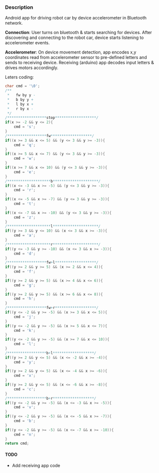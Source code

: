 ### Description

Android app for driving robot car by device accelerometer in Bluetooth network. 

**Connection**: User turns on bluetooth & starts searching for devices. After discovering and connecting to the robot car, device starts listening to accelerometer events.

**Accelerometer**: On device movement detection, app encodes x,y coordinates read from accelerometer sensor to pre-defined letters and sends to receiving device. Receiving (arduino) app decodes input letters & drives motors accordingly. 

Leters coding:
```java
char cmd = '\0';
/**
 *   fw by y -
 *   b by y +
 *   l by x +
 *   r by x -
 */
/******************stop*******************/
if(x >= -2 && y <= 2){
    cmd = 's';
}
/******************fw*******************/
if((x >= 3 && x <= 5) && (y <= 3 && y >= -3)){
    cmd = 'q';
}
if((x >= 5 && x <= 7) && (y <= 3 && y >= -3)){
    cmd = 'w';
}
if((x >= 7 && x <= 10) && (y <= 3 && y >= -3)){
    cmd = 'e';
}
/********************b*********************/
if((x <= -3 && x >= -5) && (y <= 3 && y >= -3)){
    cmd = 'r';
}
if((x <= -5 && x >= -7) && (y <= 3 && y >= -3)){
    cmd = 't';
}
if((x <= -7 && x >= -10) && (y <= 3 && y >= -3)){
    cmd = 'z';
}
/********************l*********************/
if((y >= 3 && y <= 10) && (x <= 3 && x >= -3)){
    cmd = 'a';
}
/********************r*********************/
if((y <= -3 && y >= -10) && (x <= 3 && x >= -3)){
    cmd = 'd';
}
/******************fw+l*******************/
if((y >= 2 && y >= 5) && (x >= 2 && x <= 4)){
    cmd = 'f';
}
if((y >= 2 && y >= 5) && (x >= 4 && x <= 6)){
    cmd = 'g';
}
if((y >= 2 && y >= 5) && (x >= 6 && x <= 8)){
    cmd = 'h';
}
/******************fw+r*******************/
if((y <= -2 && y >= -5) && (x >= 3 && x <= 5)){
    cmd = 'j';
}
if((y <= -2 && y >= -5) && (x >= 5 && x <= 7)){
    cmd = 'k';
}
if((y <= -2 && y >= -5) && (x >= 7 && x <= 10)){
    cmd = 'l';
}
/******************b+l*******************/
if((y >= 2 && y <= 5) && (x <= -2 && x >= -4)){
    cmd = 'y';
}
if((y >= 2 && y <= 5) && (x <= -4 && x >= -6)){
    cmd = 'x';
}
if((y >= 2 && y <= 5) && (x <= -6 && x >= -8)){
    cmd = 'c';
}
/******************b+r*******************/
if((y <= -2 && y >= -5) && (x <= -3 && x >= -5)){
    cmd = 'v';
}
if((y <= -2 && y >= -5) && (x <= -5 && x >= -7)){
    cmd = 'b';
}
if((y <= -2 && y >= -5) && (x <= -7 && x >= -10)){
    cmd = 'n';
}
return cmd;
```
#### TODO
- Add receiving app code

